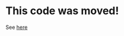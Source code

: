 # This code was moved!
See [here](https://github.com/butla/portfolio/tree/master/demo-projects/python-backend)
